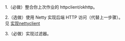 
1.（必做）整合你上次作业的 httpclient/okhttp。  

2.（选做）使用 Netty 实现后端 HTTP 访问（代替上一步骤）。  
见 [实现nettyclient](https://github.com/princeSeven/JavaCourse/tree/master/netty-client/src/main/java/com/example/nettyclient/client)

3.（必做）实现过滤器。
